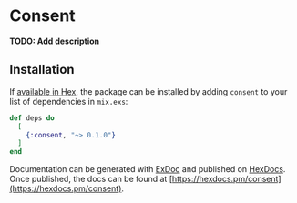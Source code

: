 # Consent

**TODO: Add description**

## Installation

If [available in Hex](https://hex.pm/docs/publish), the package can be installed
by adding `consent` to your list of dependencies in `mix.exs`:

```elixir
def deps do
  [
    {:consent, "~> 0.1.0"}
  ]
end
```

Documentation can be generated with [ExDoc](https://github.com/elixir-lang/ex_doc)
and published on [HexDocs](https://hexdocs.pm). Once published, the docs can
be found at [https://hexdocs.pm/consent](https://hexdocs.pm/consent).

